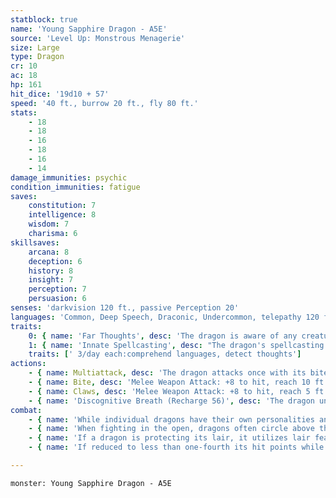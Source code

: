 ```yaml
---
statblock: true
name: 'Young Sapphire Dragon - A5E'
source: 'Level Up: Monstrous Menagerie'
size: Large
type: Dragon
cr: 10
ac: 18
hp: 161
hit_dice: '19d10 + 57'
speed: '40 ft., burrow 20 ft., fly 80 ft.'
stats:
    - 18
    - 18
    - 16
    - 18
    - 16
    - 14
damage_immunities: psychic
condition_immunities: fatigue
saves:
    constitution: 7
    intelligence: 8
    wisdom: 7
    charisma: 6
skillsaves:
    arcana: 8
    deception: 6
    history: 8
    insight: 7
    perception: 7
    persuasion: 6
senses: 'darkvision 120 ft., passive Perception 20'
languages: 'Common, Deep Speech, Draconic, Undercommon, telepathy 120 ft.'
traits:
    0: { name: 'Far Thoughts', desc: 'The dragon is aware of any creature that uses a psionic ability or communicates telepathically within 100 miles of it. As an action, the dragon can psionically observe a creature, object, or location it is familiar with within 100 miles. While observing a subject in this way, the dragon can see, hear, and communicate telepathically, but it is blind and deaf in regard to its physical senses and does not require food or water. The dragon can psionically observe a subject indefinitely and can end this effect and return to its own senses as an action.' }
    1: { name: 'Innate Spellcasting', desc: "The dragon's spellcasting ability is Charisma (save DC 15). It can innately cast the following spells, requiring no material components." }
    traits: [' 3/day each:comprehend languages, detect thoughts']
actions:
    - { name: Multiattack, desc: 'The dragon attacks once with its bite and twice with its claws.' }
    - { name: Bite, desc: 'Melee Weapon Attack: +8 to hit, reach 10 ft., one target. Hit: 20 (3d10 + 4) piercing damage plus 4 (1d8) psychic damage.' }
    - { name: Claws, desc: 'Melee Weapon Attack: +8 to hit, reach 5 ft., one target. Hit: 13 (2d8 + 4) slashing damage.' }
    - { name: 'Discognitive Breath (Recharge 56)', desc: 'The dragon unleashes psychic energy in a 30-foot cone. Each creature in that area makes a DC 15 Intelligence saving throw, taking 49 (9d10) psychic damage on a failed save or half damage on a success.' }
combat:
    - { name: 'While individual dragons have their own personalities and tactics, most rely heavily on their breath weapons', desc: 'They use them whenever they can, preferably from maximum distance and while flying above their enemies.' }
    - { name: 'When fighting in the open, dragons often circle above their enemies as they wait for their breath weapons to recharge', desc: "They only close to melee if their enemies deal significant damage with ranged attacks, or if they can savage an enemy cut off from its allies. Once bloodied, dragons become more aggressive, attacking with bite and claws when their breath weapons aren't available." }
    - { name: 'If a dragon is protecting its lair, it utilizes lair features, traps, allies, and architecture such as escape tunnels to keep up a hit-and-run fight, reappearing only when it has a fully-recharged breath weapon', desc: 'If the dragon is forced into melee combat, it uses its bite and claws against a single foe. If it has legendary actions like Roar and Wing Attack, it uses them to disperse its other enemies.' }
    - { name: 'If reduced to less than one-fourth its hit points while fighting in the open, a dragon flies away', desc: 'However, it fights to the death to defend its lair, unless it can regain the upper hand through tricks or bargains.' }

---
```

```statblock
monster: Young Sapphire Dragon - A5E
```
